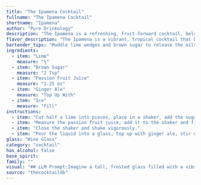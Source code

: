 ```yaml
---
title: "The Ipamena Cocktail"
fullname: "The Ipamena Cocktail"
shortname: "Ipamena"
author: "Pure Drinkology"
description: "The Ipamena is a refreshing, fruit-forward cocktail, belonging to the highball family.  Its origin is likely inspired by the tropical flavors of South America, combining the tartness of lime and passion fruit with the sweetness of brown sugar and the effervescence of ginger ale. "
flavor_description: "The Ipamena is a vibrant, tropical cocktail that bursts with a sweet-tart flavor. The lime and passion fruit create a bright citrusy base, tempered by the brown sugar's mellow sweetness. A hint of ginger spice from the ginger ale adds complexity, while the ice keeps it refreshing and bubbly.  It's a delicious, tangy drink that's perfect for a warm day. "
bartender_tips: "Muddle lime wedges and brown sugar to release the oils and create a fragrant base.  Use fresh passion fruit juice for the best flavor. Add ice before the ginger ale to ensure a well-chilled drink.  Gently stir, don't shake, to avoid excessive dilution. Garnish with a lime wheel and a passion fruit wedge for a vibrant presentation.  Enjoy! "
ingredients:
  - item: "Lime"
    measure: "½"
  - item: "Brown Sugar"
    measure: "2 Tsp"
  - item: "Passion Fruit Juice"
    measure: "1.25 oz"
  - item: "Ginger Ale"
    measure: "Top Up With"
  - item: "Ice"
    measure: "Fill"
instructions:
  - item: "Cut half a lime into pieces, place in a shaker, add the sugar and crush."
  - item: "Measure the passion fruit juice, add it to the shaker and fill up with ice cubes."
  - item: "Close the shaker and shake vigorously."
  - item: "Pour the liquid into a glass, top up with ginger ale, stir with a teaspoon and then garnish the rim of the glass with a slice of lime."
glass: "Wine Glass"
category: "cocktail"
has_alcohol: false
base_spirit:
family: ""
visual: "## LLM Prompt:Imagine a tall, frosted glass filled with a vibrant, layered cocktail named Ipamena. Describe its appearance, focusing on the following:* **Color:**  What shades and hues are present? Is it a single color or a gradient? How does the light play off the layers? * **Texture:** Is it smooth or bubbly? Are there any visible elements like seeds or ice?  How does the texture contribute to the overall visual appeal? * **Layers:**  How many distinct layers are there?  Are they clearly defined or do they blend? What colors and textures define each layer?* **Garnish:** What garnish, if any, is used to accentuate the drink? How does it enhance the visual presentation? * **Overall Impression:**  What is the overall feeling evoked by the visual presentation of the Ipamena? Is it refreshing, exotic, or playful? **Bonus:**  Include sensory details. What sounds are created when the ice clinking against the glass?  What does the drink smell like? "
source: "thecocktaildb"
---
```


